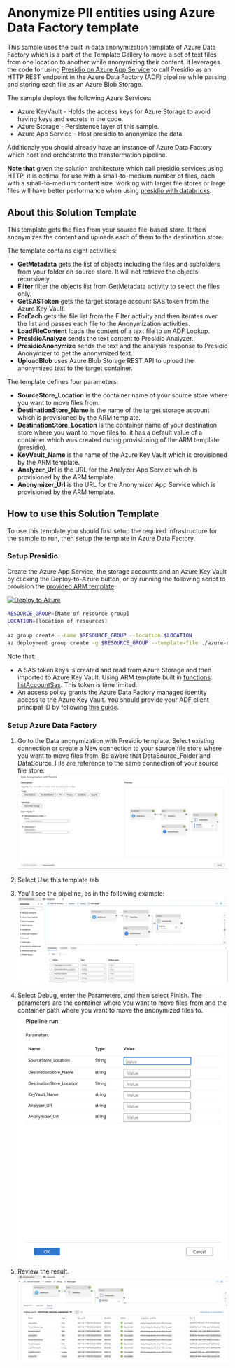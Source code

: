 # Anonymize PII entities using Azure Data Factory template

This sample uses the built in data anonymization template of Azure Data Factory which is a part of the Template Gallery to move a set of text files from one location to another while anonymizing their content. It leverages the code for using [Presidio on Azure App Service](../app-service/index.md) to call Presidio as an HTTP REST endpoint in the Azure Data Factory (ADF) pipeline while parsing and storing each file as an Azure Blob Storage.

The sample deploys the following Azure Services:

* Azure KeyVault - Holds the access keys for Azure Storage to avoid having keys and secrets in the code.
* Azure Storage - Persistence layer of this sample.
* Azure App Service - Host presidio to anonymize the data.

Additionaly you should already have an instance of Azure Data Factory which host and orchestrate the transformation pipeline.

**Note that** given the solution architecture which call presidio services using HTTP, it is optimal for use with a small-to-medium number of files, each with a small-to-medium content size. working with larger file stores or large files will have better performance when using [presidio with databricks](presidio-data-factory.md#option-2-presidio-on-azure-databricks). 

## About this Solution Template

This template gets the files from your source file-based store. It then anonymizes the content and uploads each of them to the destination store.

The template contains eight activities:

* **GetMetadata** gets the list of objects including the files and subfolders from your folder on source store. It will not retrieve the objects recursively.
* **Filter** filter the objects list from GetMetadata activity to select the files only.
* **GetSASToken** gets the target storage account SAS token from the Azure Key Vault.
* **ForEach** gets the file list from the Filter activity and then iterates over the list and passes each file to the Anonymization activities.
* **LoadFileContent** loads the content of a text file to an ADF Lookup.
* **PresidioAnalyze** sends the text content to Presidio Analyzer.
* **PresidioAnonymize** sends the text and the analysis response to Presidio Anonymizer to get the anonymized text.
* **UploadBlob** uses Azure Blob Storage REST API to upload the anonymized text to the target container.

The template defines four parameters:

* **SourceStore_Location** is the container name of your source store where you want to move files from.
* **DestinationStore_Name** is the name of the target storage account which is provisioned by the ARM template.
* **DestinationStore_Location** is the container name of your destination store where you want to move files to. it has a default value of a container which was created during provisioning of the ARM template (presidio).
* **KeyVault_Name** is the name of the Azure Key Vault which is provisioned by the ARM template.
* **Analyzer_Url** is the URL for the Analyzer App Service which is provisioned by the ARM template.
* **Anonymizer_Url** is the URL for the Anonymizer App Service which is provisioned by the ARM template.

## How to use this Solution Template

To use this template you should first setup the required infrastructure for the sample to run, then setup the template in Azure Data Factory.

### Setup Presidio

Create the Azure App Service, the storage accounts and an Azure Key Vault by clicking the Deploy-to-Azure button, or by running the following script to provision the [provided ARM template](./azure-deploy-adf-template-gallery.json).

[![Deploy to Azure](https://aka.ms/deploytoazurebutton)](https://portal.azure.com/#create/Microsoft.Template/uri/https%3A%2F%2Fraw.githubusercontent.com%2Fmicrosoft%2Fpresidio%2Fmain%2Fdocs%2Fsamples%2Fdeployments%2Fdata-factory%2Fazure-deploy-adf-template-gallery.json)

```bash
RESOURCE_GROUP=[Name of resource group]
LOCATION=[location of resources]

az group create --name $RESOURCE_GROUP --location $LOCATION
az deployment group create -g $RESOURCE_GROUP --template-file ./azure-deploy-adf-template-gallery.json
```

Note that:

* A SAS token keys is created and read from Azure Storage and then imported to Azure Key Vault. Using ARM template built in [functions](https://docs.microsoft.com/en-us/azure/azure-resource-manager/templates/template-functions): [listAccountSas](https://docs.microsoft.com/en-us/rest/api/storagerp/storageaccounts/listaccountsas). This token is time limited.
* An access policy grants the Azure Data Factory managed identity access to the Azure Key Vault. You should provide your ADF client principal ID by following [this guide](https://docs.microsoft.com/en-us/azure/data-factory/data-factory-service-identity).

### Setup Azure Data Factory

1. Go to the Data anonymization with Presidio template. Select existing connection or create a New connection to your source file store where you want to move files from. Be aware that DataSource_Folder and DataSource_File are reference to the same connection of your source file store.
![ADF-Template-Load](images/data-anonymization-http-01.png)

2. Select Use this template tab

3. You'll see the pipeline, as in the following example:
![ADF-Template-Pipeline](images/data-anonymization-http-02.png)

4. Select Debug, enter the Parameters, and then select Finish. The parameters are the container where you want to move files from and the container path where you want to move the anonymized files to.
![ADF-Template-Parameters](images/data-anonymization-http-03.png)

5. Review the result.
![ADF-Template-Results](images/data-anonymization-http-04.png)
